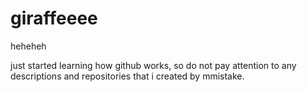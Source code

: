 # giraffeeee
heheheh

just started learning how github works, so do not pay attention to any descriptions and repositories that i created by mmistake.
